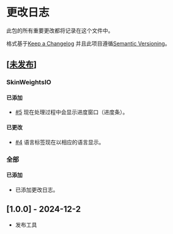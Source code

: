 # 更改日志

此包的所有重要更改都将记录在这个文件中。

格式基于[Keep a Changelog](https://keepachangelog.com/en/1.1.0/) 并且此项目遵循[Semantic Versioning](https://semver.org/spec/v2.0.0.html)。

## [[未发布]]
### SkinWeightsIO
#### 已添加
- [#5](https://github.com/Hum9183/MayaHumTools/pull/5) 现在处理过程中会显示进度窗口（进度条）。

#### 已更改
- [#4](https://github.com/Hum9183/MayaHumTools/pull/4) 语言标签现在以相应的语言显示。

### 全部
#### 已添加
- 已添加更改日志。

## [1.0.0] - 2024-12-2
- 发布工具

[未发布]: https://github.com/Hum9183/MayaHumTools/compare/1.0.0...master
